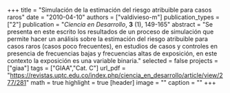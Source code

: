 +++
title = "Simulación de la estimación del riesgo atribuible para casos raros"
date = "2010-04-10"
authors = ["valdivieso-m"]
publication_types = ["2"]
publication = "*Ciencia en Desarrollo*, **3** (1), 149-165"
abstract = "Se presenta en este escrito  los resultados de un proceso de simulación que permite hacer un análisis sobre la estimación del riesgo atribuible para casos  raros (casos poco frecuentes), en estudios de casos y controles en presencia de  frecuencias bajas y frecuencias altas de exposición, en este contexto la exposición es una variable binaria."
selected = false
projects = ["giaa"]
tags = ["GIAA","Cat. C"]
url_pdf = "https://revistas.uptc.edu.co/index.php/ciencia_en_desarrollo/article/view/277/281"
math = true
highlight = true
[header]
image = ""
caption = ""
+++
